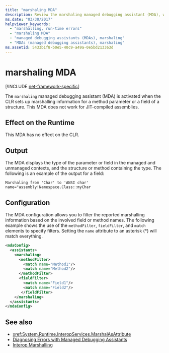 ```yaml
---
title: "marshaling MDA"
description: Review the marshaling managed debugging assistant (MDA), which is invoked if the CLR sets up marshalling information for a method parameter or a structure field.
ms.date: "03/30/2017"
helpviewer_keywords:
  - "marshalling, run-time errors"
  - "marshaling MDA"
  - "managed debugging assistants (MDAs), marshaling"
  - "MDAs (managed debugging assistants), marshaling"
ms.assetid: 5433b1f8-b0e5-40c9-a49a-0e5bd213363d
---
```

# marshaling MDA

[!INCLUDE [net-framework-specific](../includes/net-framework-specific.md)]

The `marshaling` managed debugging assistant (MDA) is activated when the CLR sets up marshalling information for a method parameter or a field of a structure. This MDA does not work for JIT-compiled assemblies.

## Effect on the Runtime

This MDA has no effect on the CLR.

## Output

The MDA displays the type of the parameter or field in the managed and unmanaged contexts, and the structure or method containing the type. The following is an example of the output for a field:

```output
Marshaling from 'Char' to 'ANSI char'
name="assembly!Namespace.Class::myChar
```

## Configuration

The MDA configuration allows you to filter the reported marshalling information based on the involved field or method names. The following example shows the use of the `methodFilter`, `fieldFilter`, and `match` elements to specify filters. Setting the `name` attribute to an asterisk (\*) will match everything.

```xml
<mdaConfig>
  <assistants>
    <marshaling>
      <methodFilter>
        <match name="Method1"/>
        <match name="Method2"/>
      </methodFilter>
      <fieldFilter>
        <match name="Field1"/>
        <match name="Field2"/>
       </fieldFilter>
    </marshaling>
  </assistants>
</mdaConfig>
```

## See also

- <xref:System.Runtime.InteropServices.MarshalAsAttribute>
- [Diagnosing Errors with Managed Debugging Assistants](diagnosing-errors-with-managed-debugging-assistants.md)
- [Interop Marshalling](../interop/interop-marshalling.md)
